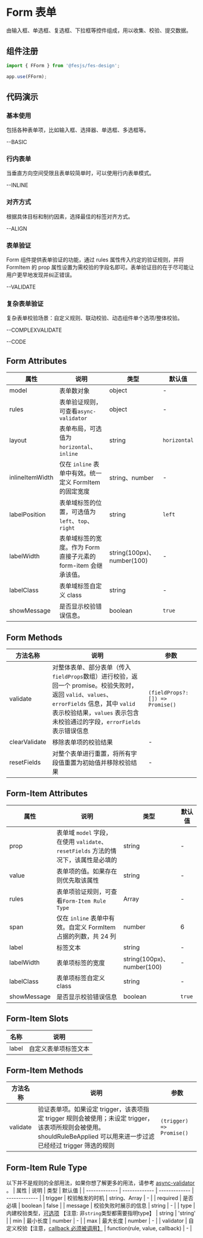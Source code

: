 # Form 表单

由输入框、单选框、复选框、下拉框等控件组成，用以收集、校验、提交数据。

## 组件注册

```js
import { FForm } from '@fesjs/fes-design';

app.use(FForm);
```

## 代码演示

### 基本使用
包括各种表单项，比如输入框、选择器、单选框、多选框等。

--BASIC

### 行内表单
当垂直方向空间受限且表单较简单时，可以使用行内表单模式。

--INLINE

### 对齐方式
根据具体目标和制约因素，选择最佳的标签对齐方式。

--ALIGN

### 表单验证
Form 组件提供表单验证的功能，通过 rules 属性传入约定的验证规则，并将 FormItem 的 prop 属性设置为需校验的字段名即可。表单验证目的在于尽可能让用户更早地发现并纠正错误。

--VALIDATE

### 复杂表单验证
复杂表单校验场景：自定义规则、联动校验、动态组件单个选项/整体校验。

--COMPLEXVALIDATE

--CODE



## Form Attributes

| 属性 | 说明 | 类型 | 默认值  |
| ------------- | ------------- | ------------- | ------------- |
| model | 表单数对象 | object | - |
| rules | 表单验证规则，可查看`async-validator` | object | - |
| layout | 表单布局，可选值为`horizontal`、`inline` | string | `horizontal` |
| inlineItemWidth | 仅在 `inline` 表单中有效。统一定义 FormItem 的固定宽度 | string、number | - |
| labelPosition  | 表单域标签的位置，可选值为`left`、`top`、`right` | string | `left` |
| labelWidth  | 表单域标签的宽度。作为 Form 直接子元素的 form-item 会继承该值。| string(100px)、number(100) | - |
| labelClass  | 表单域标签自定义 class | string | - |
| showMessage  | 是否显示校验错误信息。| boolean | `true` |


## Form Methods

| 方法名称 | 说明 | 参数 |
| ------------- | ------------- | ------------- |
| validate  | 对整体表单、部分表单（传入`fieldProps`数组）进行校验，返回一个 promise。校验失败时，返回 `valid`、`values`、`errorFields` 信息，其中 `valid` 表示校验结果，`values` 表示包含未校验通过的字段，`errorFields` 表示错误信息 | `(fieldProps?: []) => Promise()` |
| clearValidate | 移除表单项的校验结果 | - |
| resetFields | 对整个表单进行重置，将所有字段值重置为初始值并移除校验结果 | - |

## Form-Item Attributes

| 属性 | 说明 | 类型 | 默认值  |
| ------------- | ------------- | ------------- | ------------- |
| prop | 表单域 `model` 字段，在使用 `validate`、`resetFields` 方法的情况下，该属性是必填的 | string | - |
| value | 表单项的值。如果存在则优先取该属性 | string | - |
| rules | 表单项验证规则，可查看`Form-Item Rule Type` | Array | - |
| span | 仅在 `inline` 表单中有效。自定义 FormItem 占据的列数，共 24 列 | number | 6 |
| label | 标签文本 | string | - |
| labelWidth  | 表单项标签的宽度 | string(100px)、number(100) | - |
| labelClass  | 表单项标签自定义 class | string | - |
| showMessage  | 是否显示校验错误信息 | boolean | `true` |

## Form-Item Slots

| 名称 | 说明 |
| ------------- | ------------- |
| label | 自定义表单项标签文本 |

## Form-Item Methods

| 方法名称 | 说明 | 参数 |
| ------------- | ------------- | ------------- |
| validate  | 验证表单项。如果设定 trigger，该表项指定 trigger 规则会被使用；未设定 trigger，该表项所规则会被使用。shouldRuleBeApplied 可以用来进一步过滤已经经过 trigger 筛选的规则 | `(trigger) => Promise()` |



## Form-Item Rule Type
以下并不是规则的全部用法，如果你想了解更多的用法，请参考 <a href="https://github.com/yiminghe/async-validator" target="blank">async-validator </a>。
| 属性 | 说明 | 类型 | 默认值 |
| ------------- | ------------- | ------------- | ------------- |
| trigger | 校验触发的时机 | string、Array | - |
| required | 是否必填 | boolean | false |
| message | 校验失败时展示的信息 | string | - |
| type | 内建校验类型，<a href="https://github.com/yiminghe/async-validator#type" target="blank">可选项</a> 【注意: 非`string`类型都需要指明type】 | string | 'string' |
| min | 最小长度 | number | - |
| max | 最大长度 | number | - |
| validator | 自定义校验【注意，<a href="https://github.com/ant-design/ant-design/issues/5155" target="blank">callback 必须被调用】</a> | function(rule, value, callback) | - |
